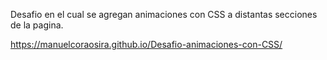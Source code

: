 Desafio en el cual se agregan animaciones con CSS a distantas secciones de la pagina.

https://manuelcoraosira.github.io/Desafio-animaciones-con-CSS/
